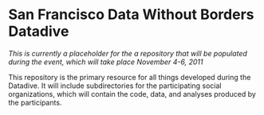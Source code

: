 # San Francisco Data Without Borders Datadive #
_This is currently a placeholder for the a repository that will be populated during the event, which will take place November 4-6, 2011_
 
This repository is the primary resource for all things developed during the Datadive.  It will include subdirectories for the participating social organizations, which will contain the code, data, and analyses produced by the participants.
